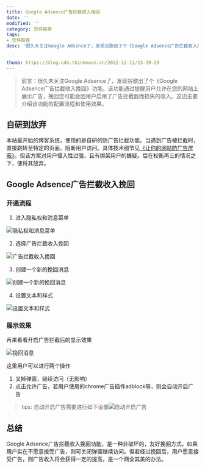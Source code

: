 ```yaml
---
title: Google Adsence广告拦截收入挽回
date: ''
modified: ''
category: 软件推荐
tags:
- 软件推荐
desc: '很久未关注Google Adsence了，发现谷歌出了个《Google Adsence广告拦截收入挽回》功能。该功能通过提醒用户允许在您的网站上展示广告，挽回您可能会因用户启用了广告拦截器而损失的收入。这边主要介绍该功能的配置流程和使用效果。

  '
thumb: https://blog.cdn.thinkmoon.cn/2022-12-11/23-39-29
---
```


> 前言：很久未关注Google Adsence了，发现谷歌出了个《Google Adsence广告拦截收入挽回》功能。该功能通过提醒用户允许在您的网站上展示广告，挽回您可能会因用户启用了广告拦截器而损失的收入。这边主要介绍该功能的配置流程和使用效果。

## 自研到放弃

本站最开始的博客系统，使用的是自研的防广告拦截功能。当遇到广告被拦截时，直接跳转至特定的页面，阻断用户访问。具体技术细节见[《让你的网站防广告屏蔽》](https://www.thinkmoon.cn/post/816)。但该方案对用户侵入性过强，且有绑架用户的嫌疑。后在权衡再三的情况之下，便将其放弃。

## Google Adsence广告拦截收入挽回

### 开通流程

1. 进入隐私权和消息菜单

![隐私权和消息菜单](https://blog.cdn.thinkmoon.cn/2022-12-11/23-38-27)

2. 选择广告拦截收入挽回

![广告拦截收入挽回](https://blog.cdn.thinkmoon.cn/2022-12-11/23-39-29)

3. 创建一个新的挽回消息

![创建一个新的挽回消息](https://blog.cdn.thinkmoon.cn/2022-12-11/23-40-26)

4. 设置文本和样式

![设置文本和样式](https://blog.cdn.thinkmoon.cn/2022-12-11/23-41-57)

### 展示效果

再来看看开启广告拦截后的显示效果

![挽回消息](https://blog.cdn.thinkmoon.cn/2022-12-11/23-43-03)

这里用户可以进行两个操作

1. 叉掉弹窗，继续访问（无影响）
2. 点击允许广告，若用户使用的chrome广告插件adblock等，则会自动开启广告

> tips: 自动开启广告需要进行如下设置![自动开启广告](https://blog.cdn.thinkmoon.cn/2022-12-11/23-46-27)

## 总结

Google Adsence广告拦截收入挽回功能，是一种非破坏的，友好挽回方式。如果用户实在不愿意接受广告，则可关闭弹窗继续访问。但若经过挽回后，用户愿意接受广告，则广告收入将会获得一定的提高，是一个两全其美的办法。
